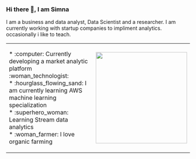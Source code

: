 ### Hi there 👋, I am Simna 
I am a business and data analyst, Data Scientist and a researcher. 
I am currently working with startup companies to impliment analytics. 
occasionally i like to teach. 

<!--
**simnarassak/SimnaRassak** is a ✨ _special_ ✨ repository because its `README.md` (this file) appears on your GitHub profile.


-->

<table boarder="0">
  <tbody>
    <tr>
      <td align="left">
        <p>
           * :computer: Currently developing a market analytic platform :woman_technologist:<br/>
           * :hourglass_flowing_sand: I am currently learning AWS machine learning specialization<br/>
           * :superhero_woman: Learning Stream data analytics<br/>
           * :woman_farmer: I love organic farming<br/>
        </p>
      </td>
      <td>
        <p align="right">
          <img width="250" height="250" src="https://www.kindpng.com/picc/b/430/4302854.png"></img>
        </p>
      </td>
    </tr>
  </tbody>
</table>
